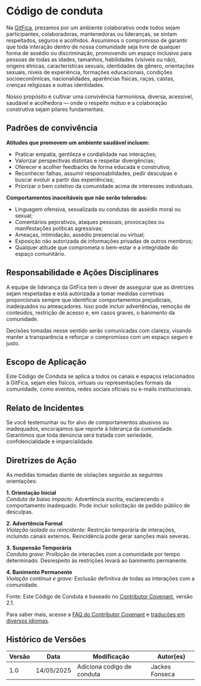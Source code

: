 # Código de conduta
Na [GitFica](https://fga-eps-mds.github.io/2025.1-SGI-Docs/), prezamos por um ambiente colaborativo onde todos sejam participantes, colaboradoras, mantenedoras ou lideranças, se sintam respeitados, seguros e acolhidos. Assumimos o compromisso de garantir que toda interação dentro de nossa comunidade seja livre de qualquer forma de assédio ou discriminação, promovendo um espaço inclusivo para pessoas de todas as idades, tamanhos, habilidades (visíveis ou não), origens étnicas, características sexuais, identidades de gênero, orientações sexuais, níveis de experiência, formações educacionais, condições socioeconômicas, nacionalidades, aparências físicas, raças, castas, crenças religiosas e outras identidades.

Nosso propósito é cultivar uma convivência harmoniosa, diversa, acessível, saudável e acolhedora — onde o respeito mútuo e a colaboração construtiva sejam pilares fundamentais.

## Padrões de convivência
**Atitudes que promovem um ambiente saudável incluem:**

- Praticar empatia, gentileza e cordialidade nas interações;
- Valorizar perspectivas distintas e respeitar divergências;
- Oferecer e acolher feedbacks de forma educada e construtiva;
- Reconhecer falhas, assumir responsabilidades, pedir desculpas e buscar evoluir a partir das experiências;
- Priorizar o bem coletivo da comunidade acima de interesses individuais.

**Comportamentos inaceitáveis que não serão tolerados:**

- Linguagem ofensiva, sexualizada ou condutas de assédio moral ou sexual;
- Comentários pejorativos, ataques pessoais, provocações ou manifestações políticas agressivas;
- Ameaças, intimidação, assédio presencial ou virtual;
- Exposição não autorizada de informações privadas de outros membros;
- Qualquer atitude que comprometa o bem-estar e a integridade do espaço comunitário.

## Responsabilidade e Ações Disciplinares

A equipe de liderança da GitFica tem o dever de assegurar que as diretrizes sejam respeitadas e está autorizada a tomar medidas corretivas proporcionais sempre que identificar comportamentos prejudiciais, inadequados ou ameaçadores. Isso pode incluir advertências, remoção de conteúdos, restrição de acesso e, em casos graves, o banimento da comunidade.

Decisões tomadas nesse sentido serão comunicadas com clareza, visando manter a transparência e reforçar o compromisso com um espaço seguro e justo.

## Escopo de Aplicação

Este Código de Conduta se aplica a todos os canais e espaços relacionados à GitFica, sejam eles físicos, virtuais ou representações formais da comunidade, como eventos, redes sociais oficiais ou e-mails institucionais.

## Relato de Incidentes

Se você testemunhar ou for alvo de comportamentos abusivos ou inadequados, encorajamos que reporte à liderança da comunidade. Garantimos que toda denúncia será tratada com seriedade, confidencialidade e imparcialidade.

## Diretrizes de Ação

As medidas tomadas diante de violações seguirão as seguintes orientações:

**1. Orientação Inicial**<br>
    *Conduta de baixo impacto:* Advertência escrita, esclarecendo o comportamento inadequado. Pode incluir solicitação de pedido público de desculpas.

**2. Advertência Formal**<br>
    *Violação isolada ou reincidente:* Restrição temporária de interações, incluindo canais externos. Reincidência pode gerar sanções mais severas.

**3. Suspensão Temporária**<br>
    *Conduta grave:* Proibição de interações com a comunidade por tempo determinado. Desrespeito às restrições levará ao banimento permanente.

**4. Banimento Permanente**<br>
    *Violação contínua e grave:* Exclusão definitiva de todas as interações com a comunidade.

Fonte: Este Código de Conduta é baseado no [Contributor Covenant](https://www.contributor-covenant.org/), versão 2.1.

Para saber mais, acesse a [FAQ do Contributor Covenant](https://www.contributor-covenant.org/faq/) e [traduções em diversos idiomas](https://www.contributor-covenant.org/translations/).

## Histórico de Versões

| Versão | Data       | Modificação                | Autor(es)         |
|--------|------------|----------------------------|-------------------|
|   1.0  | 14/05/2025 | Adiciona codigo de conduta    | Jackes Fonseca         |